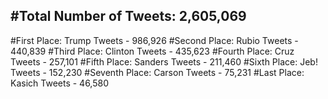 #Total Number of Tweets: 2,605,069 
---
#First Place: Trump Tweets - 986,926
#Second Place: Rubio Tweets - 440,839
#Third Place: Clinton Tweets - 435,623
#Fourth Place: Cruz Tweets - 257,101
#Fifth Place: Sanders Tweets - 211,460
#Sixth Place: Jeb! Tweets - 152,230
#Seventh Place: Carson Tweets - 75,231
#Last Place: Kasich Tweets - 46,580
